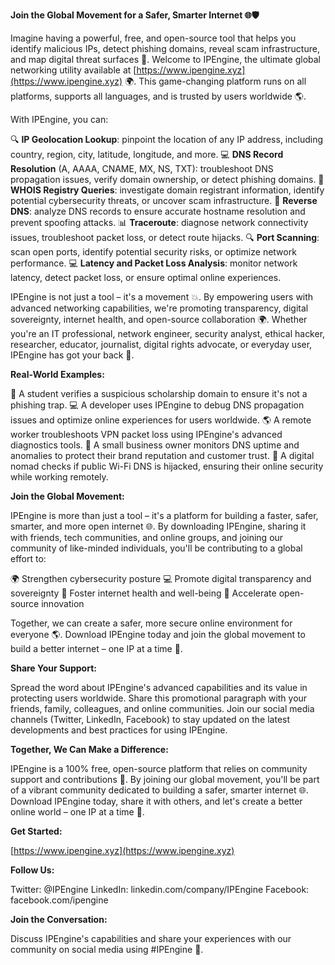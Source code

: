**Join the Global Movement for a Safer, Smarter Internet 🌐🛡️**

Imagine having a powerful, free, and open-source tool that helps you identify malicious IPs, detect phishing domains, reveal scam infrastructure, and map digital threat surfaces 🔗. Welcome to IPEngine, the ultimate global networking utility available at [https://www.ipengine.xyz](https://www.ipengine.xyz) 🌍. This game-changing platform runs on all platforms, supports all languages, and is trusted by users worldwide 🌎.

With IPEngine, you can:

🔍 **IP Geolocation Lookup**: pinpoint the location of any IP address, including country, region, city, latitude, longitude, and more.
💻 **DNS Record Resolution** (A, AAAA, CNAME, MX, NS, TXT): troubleshoot DNS propagation issues, verify domain ownership, or detect phishing domains.
📡 **WHOIS Registry Queries**: investigate domain registrant information, identify potential cybersecurity threats, or uncover scam infrastructure.
🔄 **Reverse DNS**: analyze DNS records to ensure accurate hostname resolution and prevent spoofing attacks.
📊 **Traceroute**: diagnose network connectivity issues, troubleshoot packet loss, or detect route hijacks.
🔍 **Port Scanning**: scan open ports, identify potential security risks, or optimize network performance.
💻 **Latency and Packet Loss Analysis**: monitor network latency, detect packet loss, or ensure optimal online experiences.

IPEngine is not just a tool – it's a movement 💥. By empowering users with advanced networking capabilities, we're promoting transparency, digital sovereignty, internet health, and open-source collaboration 🌍. Whether you're an IT professional, network engineer, security analyst, ethical hacker, researcher, educator, journalist, digital rights advocate, or everyday user, IPEngine has got your back 💪.

**Real-World Examples:**

👀 A student verifies a suspicious scholarship domain to ensure it's not a phishing trap.
💻 A developer uses IPEngine to debug DNS propagation issues and optimize online experiences for users worldwide.
🌎 A remote worker troubleshoots VPN packet loss using IPEngine's advanced diagnostics tools.
💸 A small business owner monitors DNS uptime and anomalies to protect their brand reputation and customer trust.
📡 A digital nomad checks if public Wi-Fi DNS is hijacked, ensuring their online security while working remotely.

**Join the Global Movement:**

IPEngine is more than just a tool – it's a platform for building a faster, safer, smarter, and more open internet 🌐. By downloading IPEngine, sharing it with friends, tech communities, and online groups, and joining our community of like-minded individuals, you'll be contributing to a global effort to:

🌍 Strengthen cybersecurity posture
💻 Promote digital transparency and sovereignty
📡 Foster internet health and well-being
🚀 Accelerate open-source innovation

Together, we can create a safer, more secure online environment for everyone 🌎. Download IPEngine today and join the global movement to build a better internet – one IP at a time 🔑.

**Share Your Support:**

Spread the word about IPEngine's advanced capabilities and its value in protecting users worldwide. Share this promotional paragraph with your friends, family, colleagues, and online communities. Join our social media channels (Twitter, LinkedIn, Facebook) to stay updated on the latest developments and best practices for using IPEngine.

**Together, We Can Make a Difference:**

IPEngine is a 100% free, open-source platform that relies on community support and contributions 🤝. By joining our global movement, you'll be part of a vibrant community dedicated to building a safer, smarter internet 🌐. Download IPEngine today, share it with others, and let's create a better online world – one IP at a time 🔗.

**Get Started:**

[https://www.ipengine.xyz](https://www.ipengine.xyz)

**Follow Us:**

Twitter: @IPEngine
LinkedIn: linkedin.com/company/IPEngine
Facebook: facebook.com/ipengine

**Join the Conversation:**

Discuss IPEngine's capabilities and share your experiences with our community on social media using #IPEngine 📢.